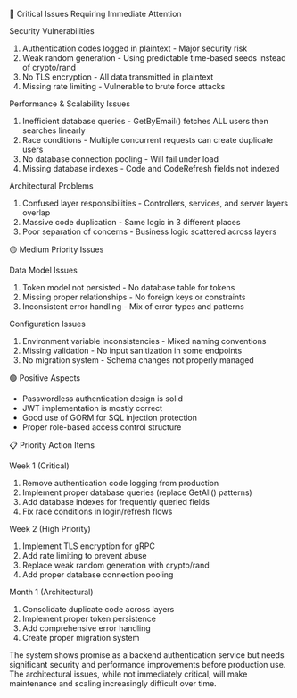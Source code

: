  🔴 Critical Issues Requiring Immediate Attention

  Security Vulnerabilities

  1. Authentication codes logged in plaintext - Major security risk
  2. Weak random generation - Using predictable time-based seeds instead of crypto/rand
  3. No TLS encryption - All data transmitted in plaintext
  4. Missing rate limiting - Vulnerable to brute force attacks

  Performance & Scalability Issues

  1. Inefficient database queries - GetByEmail() fetches ALL users then searches linearly
  2. Race conditions - Multiple concurrent requests can create duplicate users
  3. No database connection pooling - Will fail under load
  4. Missing database indexes - Code and CodeRefresh fields not indexed

  Architectural Problems

  1. Confused layer responsibilities - Controllers, services, and server layers overlap
  2. Massive code duplication - Same logic in 3 different places
  3. Poor separation of concerns - Business logic scattered across layers

  🟡 Medium Priority Issues

  Data Model Issues

  1. Token model not persisted - No database table for tokens
  2. Missing proper relationships - No foreign keys or constraints
  3. Inconsistent error handling - Mix of error types and patterns

  Configuration Issues

  1. Environment variable inconsistencies - Mixed naming conventions
  2. Missing validation - No input sanitization in some endpoints
  3. No migration system - Schema changes not properly managed

  🟢 Positive Aspects

  - Passwordless authentication design is solid
  - JWT implementation is mostly correct
  - Good use of GORM for SQL injection protection
  - Proper role-based access control structure

  📋 Priority Action Items

  Week 1 (Critical)

  1. Remove authentication code logging from production
  2. Implement proper database queries (replace GetAll() patterns)
  3. Add database indexes for frequently queried fields
  4. Fix race conditions in login/refresh flows

  Week 2 (High Priority)

  1. Implement TLS encryption for gRPC
  2. Add rate limiting to prevent abuse
  3. Replace weak random generation with crypto/rand
  4. Add proper database connection pooling

  Month 1 (Architectural)

  1. Consolidate duplicate code across layers
  2. Implement proper token persistence
  3. Add comprehensive error handling
  4. Create proper migration system

  The system shows promise as a backend authentication service but needs significant security and performance
   improvements before production use. The architectural issues, while not immediately critical, will make
  maintenance and scaling increasingly difficult over time.